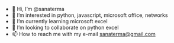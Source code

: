 - 👋 Hi, I’m @sanaterma
- 👀 I’m interested in python, javascript, microsoft office, networks
- 🌱 I’m currently learning microsoft excel
- 💞️ I’m looking to collaborate on python excel
- 📫 How to reach me with my e-mail sanaterma@gmail.com

<!---
sanaterma/sanaterma is a ✨ special ✨ repository because its `README.md` (this file) appears on your GitHub profile.
You can click the Preview link to take a look at your changes.
--->
